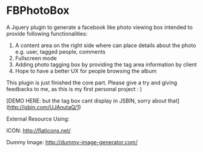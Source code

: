 FBPhotoBox
==========

A Jquery plugin to generate a facebook like photo viewing box intended to provide following functionalities:

1. A content area on the right side where can place details about the photo e.g. user, tagged people, comments
2. Fullscreen mode
3. Adding photo tagging box by providing the tag area information by client
4. Hope to have a better UX for people browsing the album

This plugin is just finished the core part.
Please give a try and giving feedbacks to me, as this is my first personal project : )

[DEMO HERE: but the tag box cant display in JSBIN, sorry about that] (http://jsbin.com/UJAnutaQ/1)

External Resource Using:

ICON: http://flaticons.net/

Dummy Image: http://dummy-image-generator.com/
